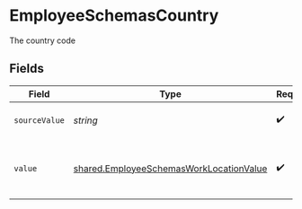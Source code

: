 # EmployeeSchemasCountry

The country code


## Fields

| Field                                                                                                     | Type                                                                                                      | Required                                                                                                  | Description                                                                                               | Example                                                                                                   |
| --------------------------------------------------------------------------------------------------------- | --------------------------------------------------------------------------------------------------------- | --------------------------------------------------------------------------------------------------------- | --------------------------------------------------------------------------------------------------------- | --------------------------------------------------------------------------------------------------------- |
| `sourceValue`                                                                                             | *string*                                                                                                  | :heavy_check_mark:                                                                                        | The name of citizenship                                                                                   | American                                                                                                  |
| `value`                                                                                                   | [shared.EmployeeSchemasWorkLocationValue](../../../sdk/models/shared/employeeschemasworklocationvalue.md) | :heavy_check_mark:                                                                                        | The ISO3166-1 Alpha2 Code of the Country                                                                  | US                                                                                                        |